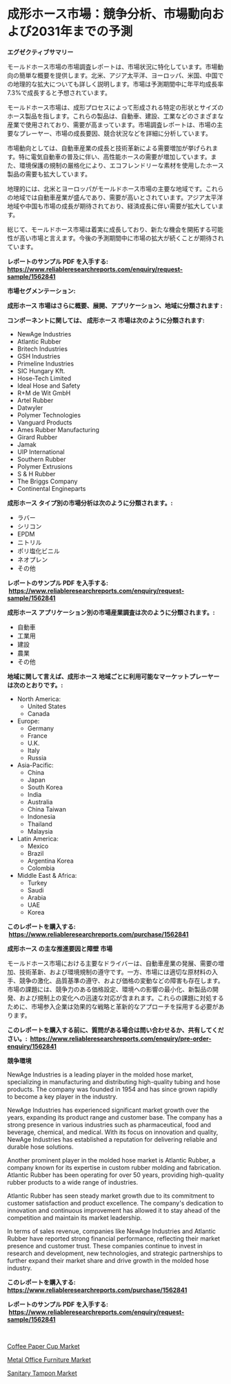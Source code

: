 <p><h1>成形ホース市場：競争分析、市場動向および2031年までの予測</h1></p><p><strong>エグゼクティブサマリー</strong></p>
<p><p>モールドホース市場の市場調査レポートは、市場状況に特化しています。市場動向の簡単な概要を提供します。北米、アジア太平洋、ヨーロッパ、米国、中国での地理的な拡大についても詳しく説明します。市場は予測期間中に年平均成長率7.3%で成長すると予想されています。</p><p>モールドホース市場は、成形プロセスによって形成される特定の形状とサイズのホース製品を指します。これらの製品は、自動車、建設、工業などのさまざまな産業で使用されており、需要が高まっています。市場調査レポートは、市場の主要なプレーヤー、市場の成長要因、競合状況などを詳細に分析しています。</p><p>市場動向としては、自動車産業の成長と技術革新による需要増加が挙げられます。特に電気自動車の普及に伴い、高性能ホースの需要が増加しています。また、環境保護の規制の厳格化により、エコフレンドリーな素材を使用したホース製品の需要も拡大しています。</p><p>地理的には、北米とヨーロッパがモールドホース市場の主要な地域です。これらの地域では自動車産業が盛んであり、需要が高いとされています。アジア太平洋地域や中国も市場の成長が期待されており、経済成長に伴い需要が拡大しています。</p><p>総じて、モールドホース市場は着実に成長しており、新たな機会を開拓する可能性が高い市場と言えます。今後の予測期間中に市場の拡大が続くことが期待されています。</p></p>
<p><strong>レポートのサンプル PDF を入手する: <a href="https://www.reliableresearchreports.com/enquiry/request-sample/1562841">https://www.reliableresearchreports.com/enquiry/request-sample/1562841</a></strong></p>
<p><strong>市場セグメンテーション:</strong></p>
<p><strong> 成形ホース 市場はさらに概要、展開、アプリケーション、地域に分類されます :</strong></p>
<p><strong>コンポーネントに関しては、 成形ホース 市場は次のように分類されます: &nbsp;</strong></p>
<p><ul><li>NewAge Industries</li><li>Atlantic Rubber</li><li>Britech Industries</li><li>GSH Industries</li><li>Primeline Industries</li><li>SIC Hungary Kft.</li><li>Hose-Tech Limited</li><li>Ideal Hose and Safety</li><li>R+M de Wit GmbH</li><li>Artel Rubber</li><li>Datwyler</li><li>Polymer Technologies</li><li>Vanguard Products</li><li>Ames Rubber Manufacturing</li><li>Girard Rubber</li><li>Jamak</li><li>UIP International</li><li>Southern Rubber</li><li>Polymer Extrusions</li><li>S & H Rubber</li><li>The Briggs Company</li><li>Continental Engineparts</li></ul></p>
<p><strong> 成形ホース タイプ別の市場分析は次のように分類されます。:</strong></p>
<p><ul><li>ラバー</li><li>シリコン</li><li>EPDM</li><li>ニトリル</li><li>ポリ塩化ビニル</li><li>ネオプレン</li><li>その他</li></ul></p>
<p><strong>レポートのサンプル PDF を入手する: &nbsp;<a href="https://www.reliableresearchreports.com/enquiry/request-sample/1562841">https://www.reliableresearchreports.com/enquiry/request-sample/1562841</a></strong></p>
<p><strong> 成形ホース アプリケーション別の市場産業調査は次のように分類されます。:</strong></p>
<p><ul><li>自動車</li><li>工業用</li><li>建設</li><li>農業</li><li>その他</li></ul></p>
<p><strong>地域に関して言えば、成形ホース 地域ごとに利用可能なマーケットプレーヤーは次のとおりです。:</strong></p>
<p><ul>
    <li>
        North America:
        <ul>
            <li>United States</li>
            <li>Canada</li>
        </ul>
    </li>
    <li>
        Europe:
        <ul>
            <li>Germany</li>
            <li>France</li>
            <li>U.K.</li>
            <li>Italy</li>
            <li>Russia</li>
        </ul>
    </li>
    <li>
        Asia-Pacific:
        <ul>
            <li>China</li>
            <li>Japan</li>
            <li>South Korea</li>
            <li>India</li>
            <li>Australia</li>
            <li>China Taiwan</li>
            <li>Indonesia</li>
            <li>Thailand</li>
            <li>Malaysia</li>
        </ul>
    </li>
    <li>
        Latin America:
        <ul>
            <li>Mexico</li>
            <li>Brazil</li>
            <li>Argentina Korea</li>
            <li>Colombia</li>
        </ul>
    </li>
    <li>
        Middle East & Africa:
        <ul>
            <li>Turkey</li>
            <li>Saudi</li>
            <li>Arabia</li>
            <li>UAE</li>
            <li>Korea</li>
        </ul>
    </li>
    </ul></p>
<p><strong>このレポートを購入する: &nbsp;<a href="https://www.reliableresearchreports.com/purchase/1562841">https://www.reliableresearchreports.com/purchase/1562841</a></strong></p>
<p><strong>成形ホース の主な推進要因と障壁 市場</strong></p>
<p><p>モールドホース市場における主要なドライバーは、自動車産業の発展、需要の増加、技術革新、および環境規制の遵守です。一方、市場には適切な原材料の入手、競争の激化、品質基準の遵守、および価格の変動などの障害も存在します。市場の課題には、競争力のある価格設定、環境への影響の最小化、新製品の開発、および規制上の変化への迅速な対応が含まれます。これらの課題に対処するために、市場参入企業は効果的な戦略と革新的なアプローチを採用する必要があります。</p></p>
<p><strong>このレポートを購入する前に、質問がある場合は問い合わせるか、共有してください。:&nbsp; <a href="https://www.reliableresearchreports.com/enquiry/pre-order-enquiry/1562841">https://www.reliableresearchreports.com/enquiry/pre-order-enquiry/1562841</a></strong></p>
<p><strong>競争環境</strong></p>
<p><p>NewAge Industries is a leading player in the molded hose market, specializing in manufacturing and distributing high-quality tubing and hose products. The company was founded in 1954 and has since grown rapidly to become a key player in the industry.</p><p>NewAge Industries has experienced significant market growth over the years, expanding its product range and customer base. The company has a strong presence in various industries such as pharmaceutical, food and beverage, chemical, and medical. With its focus on innovation and quality, NewAge Industries has established a reputation for delivering reliable and durable hose solutions.</p><p>Another prominent player in the molded hose market is Atlantic Rubber, a company known for its expertise in custom rubber molding and fabrication. Atlantic Rubber has been operating for over 50 years, providing high-quality rubber products to a wide range of industries.</p><p>Atlantic Rubber has seen steady market growth due to its commitment to customer satisfaction and product excellence. The company's dedication to innovation and continuous improvement has allowed it to stay ahead of the competition and maintain its market leadership.</p><p>In terms of sales revenue, companies like NewAge Industries and Atlantic Rubber have reported strong financial performance, reflecting their market presence and customer trust. These companies continue to invest in research and development, new technologies, and strategic partnerships to further expand their market share and drive growth in the molded hose industry.</p></p>
<p><strong>このレポートを購入する: &nbsp; <a href="https://www.reliableresearchreports.com/purchase/1562841">https://www.reliableresearchreports.com/purchase/1562841</a></strong></p>
<p><strong>レポートのサンプル PDF を入手する: &nbsp;<a href="https://www.reliableresearchreports.com/enquiry/request-sample/1562841">https://www.reliableresearchreports.com/enquiry/request-sample/1562841</a></strong><strong></strong></p>
<p>&nbsp;</p>
<p><p><a href="https://github.com/johnbach50/Market-Research-Report-List-2/blob/main/coffee-paper-cup-market.md">Coffee Paper Cup Market</a></p><p><a href="https://github.com/wusalecollins540tpqoz/Market-Research-Report-List-1/blob/main/metal-office-furniture-market.md">Metal Office Furniture Market</a></p><p><a href="https://github.com/pjcfca/Market-Research-Report-List-1/blob/main/sanitary-tampon-market.md">Sanitary Tampon Market</a></p></p>
